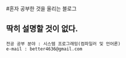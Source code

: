 #혼자 공부한 것을 올리는 블로그
## 딱히 설명할 것이 없다.
```
전공 공부 분야 : 시스템 프로그래밍(컴파일러 및 언어론)
e-mail : better4636@gmail.com
```
